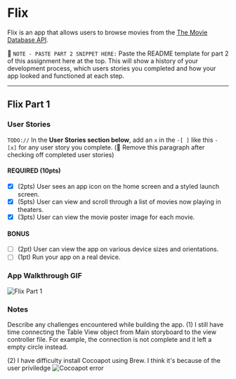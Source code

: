 # Flix

Flix is an app that allows users to browse movies from the [The Movie Database API](http://docs.themoviedb.apiary.io/#).

📝 `NOTE - PASTE PART 2 SNIPPET HERE:` Paste the README template for part 2 of this assignment here at the top. This will show a history of your development process, which users stories you completed and how your app looked and functioned at each step.

---

## Flix Part 1

### User Stories
`TODO://` In the **User Stories section below**, add an `x` in the `-[ ]` like this `- [x]` for any user story you complete. (🚫 Remove this paragraph after checking off completed user stories)

#### REQUIRED (10pts)
- [X] (2pts) User sees an app icon on the home screen and a styled launch screen.
- [X] (5pts) User can view and scroll through a list of movies now playing in theaters.
- [X] (3pts) User can view the movie poster image for each movie.

#### BONUS
- [ ] (2pt) User can view the app on various device sizes and orientations.
- [ ] (1pt) Run your app on a real device.

### App Walkthrough GIF

![Flix Part 1](https://user-images.githubusercontent.com/96842497/153139553-524f4436-8952-49ac-a2f9-a577a017db4b.gif)

### Notes
Describe any challenges encountered while building the app.
(1) I still have time connecting the Table View object from Main storyboard to the view controller file. For example, the connection is not complete and it left a empty circle instead.

(2) I have difficulty install Cocoapot using Brew. I think it's because of the user priviledge
![Cocoapot error](https://user-images.githubusercontent.com/96842497/153140084-141504ca-c8bb-47ae-a2e1-37b497195368.jpg)
